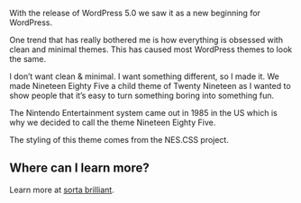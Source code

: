 With the release of WordPress 5.0 we saw it as a new beginning for WordPress.

One trend that has really bothered me is how everything is obsessed with clean and minimal themes. This has caused most WordPress themes to look the same. 

I don’t want clean & minimal. I want something different, so I made it. We made Nineteen Eighty Five a child theme of Twenty Nineteen as I wanted to show people that it’s easy to turn something boring into something fun.

The Nintendo Entertainment system came out in 1985 in the US which is why we decided to call the theme Nineteen Eighty Five.

The styling of this theme comes from the NES.CSS project. 

## Where can I learn more?
Learn more at [sorta brilliant](https://1985.sortabrilliant.com/).
